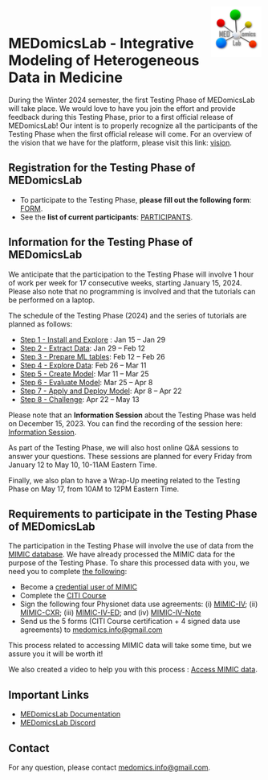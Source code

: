 <img src="MEDomicsLab_LOGO.png" width="100" align="right" align="top" >
<br />

# MEDomicsLab - Integrative Modeling of Heterogeneous Data in Medicine

During the Winter 2024 semester, the first Testing Phase of MEDomicsLab will take place. We would love to have you join the effort and provide feedback during this Testing Phase, prior to a first official release of MEDomicsLab! Our intent is to properly recognize all the participants of the Testing Phase when the first official release will come. For an overview of the vision that we have for the platform, please visit this link: [vision](https://bit.ly/3EdkQpi).

## Registration for the Testing Phase of MEDomicsLab

* To participate to the Testing Phase, **please fill out the following form**: [FORM](https://forms.office.com/r/ysbvNuCuw3).
* See the **list of current participants**: [PARTICIPANTS](https://docs.google.com/spreadsheets/d/1w4n2gygstxnrFSzAi1LqGsxgCVYa1Odyb8vl9huu-kU/).

## Information for the Testing Phase of MEDomicsLab

We anticipate that the participation to the Testing Phase will involve 1 hour of work per week for 17 consecutive weeks, starting January 15, 2024. Please also note that no programming is involved and that the tutorials can be performed on a laptop.

The schedule of the Testing Phase (2024) and the series of tutorials are planned as follows:
* [Step 1 - Install and Explore](https://medomics-udes.gitbook.io/medomicslab-docs/test-with-mimic/step-1) : Jan 15 – Jan 29
* [Step 2 - Extract Data](https://medomics-udes.gitbook.io/medomicslab-docs/test-with-mimic/step-2): Jan 29 – Feb 12
* [Step 3 - Prepare ML tables](https://medomics-udes.gitbook.io/medomicslab-docs/test-with-mimic/step-3): Feb 12 – Feb 26
* [Step 4 - Explore Data](https://medomics-udes.gitbook.io/medomicslab-docs/test-with-mimic/step-4): Feb 26 – Mar 11
* [Step 5 - Create Model](https://medomics-udes.gitbook.io/medomicslab-docs/test-with-mimic/step-5): Mar 11 – Mar 25
* [Step 6 - Evaluate Model](https://medomics-udes.gitbook.io/medomicslab-docs/test-with-mimic/step-6): Mar 25 – Apr 8
* [Step 7 - Apply and Deploy Model](https://medomics-udes.gitbook.io/medomicslab-docs/test-with-mimic/step-7): Apr 8 – Apr 22 
* [Step 8 - Challenge](https://medomics-udes.gitbook.io/medomicslab-docs/test-with-mimic/step-8): Apr 22 – May 13

Please note that an **Information Session** about the Testing Phase was held on December 15, 2023. You can find the recording of the session here: [Information Session](https://youtu.be/BG4BkqZDk-Y?si=cm6JjXUogLPM9uOg). 

As part of the Testing Phase, we will also host online Q&A sessions to answer your questions. These sessions are planned for every Friday from January 12 to May 10, 10-11AM Eastern Time.

Finally, we also plan to have a Wrap-Up meeting related to the Testing Phase on May 17, from 10AM to 12PM Eastern Time.

## Requirements to participate in the Testing Phase of MEDomicsLab

The participation in the Testing Phase will involve the use of data from the [MIMIC database](https://mimic.mit.edu/). We have already processed the MIMIC data for the purpose of the Testing Phase. To share this processed data with you, we need you to complete [the following](https://mimic.mit.edu/docs/gettingstarted/):
* Become a [credential user of MIMIC](https://physionet.org/settings/credentialing/)
* Complete the [CITI Course](https://physionet.org/about/citi-course/)
* Sign the following four Physionet data use agreements: (i) [MIMIC-IV](https://physionet.org/sign-dua/mimiciv/2.2/); (ii) [MIMIC-CXR](https://physionet.org/sign-dua/mimic-cxr/2.0.0/); (iii) [MIMIC-IV-ED](https://physionet.org/sign-dua/mimic-iv-ed/2.2/); and (iv) [MIMIC-IV-Note](https://physionet.org/sign-dua/mimic-iv-note/2.2/)
* Send us the 5 forms (CITI Course certification + 4 signed data use agreements) to <medomics.info@gmail.com>

This process related to accessing MIMIC data will take some time, but we assure you it will be worth it!

We also created a video to help you with this process : [Access MIMIC data](https://youtu.be/dfZhM4YjTTs?si=JnFxYB4IaITehW6P).

## Important Links

- [MEDomicsLab Documentation](https://medomics-udes.gitbook.io/medomicslab-docs/)
- [MEDomicsLab Discord](https://discord.gg/ZbaGj8E6mP)

## Contact

For any question, please contact <medomics.info@gmail.com>.

